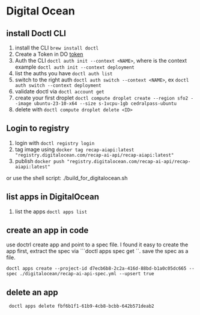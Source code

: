 # Digital Ocean

## install Doctl CLI
1. install the CLI ```brew install doctl```
2. Create a Token in DO [token](https://cloud.digitalocean.com/account/api/tokens)
3. Auth the CLI ```doctl auth init --context <NAME>```, where <NAME> is the context example ```doctl auth init --context deployment```
4. list the auths you have ```doctl auth list```
5. switch to the right auth ```doctl auth switch --context <NAME>```, ex ```doctl auth switch --context deployment```
6. validate doctl via ```doctl account get```
7. create your first droplet ```doctl compute droplet create --region sfo2 --image ubuntu-23-10-x64 --size s-1vcpu-1gb cedralpass-ubuntu```
8. delete with ```doctl compute droplet delete <ID>```


## Login to registry
1. login with ```doctl registry login```
2. tag image using ```docker tag recap-aiapi:latest "registry.digitalocean.com/recap-ai-api/recap-aiapi:latest"```
3. publish ```docker push "registry.digitalocean.com/recap-ai-api/recap-aiapi:latest"```

or use the shell script: ./build_for_digitalocean.sh

## list apps in DigitalOcean
1. list the apps ```doctl apps list```

## create an app in code
use doctrl create app and point to a spec file. I found it easy to create the app first, extract the spec via ```doctl apps spec get <app guid>``. save the spec as a file.

```doctl apps create --project-id d7ecb6b8-2c2a-416d-88bd-b1a0c05dc665 --spec ./digitalocean/recap-ai-api-spec.yml --upsert true```

## delete an app
``` doctl apps delete fbf6b1f1-61b9-4cb8-bcbb-642b571deab2```